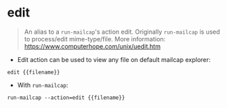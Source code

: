 # edit

> An alias to a `run-mailcap`'s action edit.
> Originally `run-mailcap` is used to process/edit mime-type/file.
> More information: <https://www.computerhope.com/unix/uedit.htm>

- Edit action can be used to view any file on default mailcap explorer:

`edit {{filename}}`

- With `run-mailcap`:

`run-mailcap --action=edit {{filename}}`
